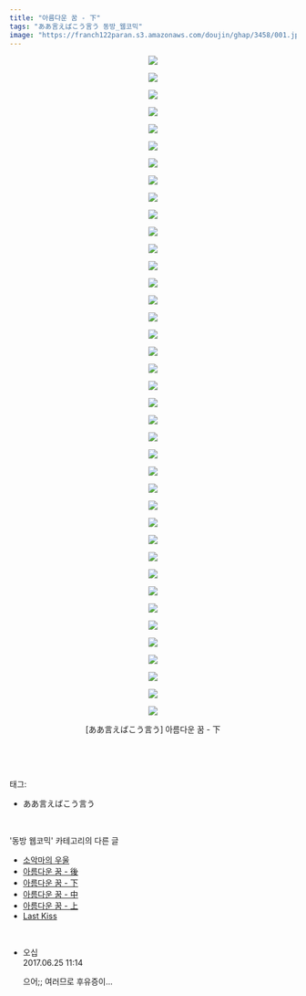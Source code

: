 ```yaml
---
title: "아름다운 꿈 - 下"
tags: "ああ言えばこう言う 동방_웹코믹"
image: "https://franch122paran.s3.amazonaws.com/doujin/ghap/3458/001.jpg"
---
```

<div class="article">
<p style="text-align: center; clear: none; float: none;"><img src="{{ site.imgserver7 }}/ghap/3458/001.jpg"/></p>
<p style="text-align: center; clear: none; float: none;"><img src="{{ site.imgserver7 }}/ghap/3458/002.jpg"/></p>
<p style="text-align: center; clear: none; float: none;"><img src="{{ site.imgserver7 }}/ghap/3458/003.jpg"/></p>
<p style="text-align: center; clear: none; float: none;"><img src="{{ site.imgserver7 }}/ghap/3458/004.jpg"/></p>
<p style="text-align: center; clear: none; float: none;"><img src="{{ site.imgserver7 }}/ghap/3458/005.jpg"/></p>
<p style="text-align: center; clear: none; float: none;"><img src="{{ site.imgserver7 }}/ghap/3458/006.jpg"/></p>
<p style="text-align: center; clear: none; float: none;"><img src="{{ site.imgserver7 }}/ghap/3458/007.jpg"/></p>
<p style="text-align: center; clear: none; float: none;"><img src="{{ site.imgserver7 }}/ghap/3458/008.jpg"/></p>
<p style="text-align: center; clear: none; float: none;"><img src="{{ site.imgserver7 }}/ghap/3458/009.jpg"/></p>
<p style="text-align: center; clear: none; float: none;"><img src="{{ site.imgserver7 }}/ghap/3458/010.jpg"/></p>
<p style="text-align: center; clear: none; float: none;"><img src="{{ site.imgserver7 }}/ghap/3458/011.jpg"/></p>
<p style="text-align: center; clear: none; float: none;"><img src="{{ site.imgserver7 }}/ghap/3458/012.jpg"/></p>
<p style="text-align: center; clear: none; float: none;"><img src="{{ site.imgserver7 }}/ghap/3458/013.jpg"/></p>
<p style="text-align: center; clear: none; float: none;"><img src="{{ site.imgserver7 }}/ghap/3458/014.jpg"/></p>
<p style="text-align: center; clear: none; float: none;"><img src="{{ site.imgserver7 }}/ghap/3458/015.jpg"/></p>
<p style="text-align: center; clear: none; float: none;"><img src="{{ site.imgserver7 }}/ghap/3458/016.jpg"/></p>
<p style="text-align: center; clear: none; float: none;"><img src="{{ site.imgserver7 }}/ghap/3458/017.jpg"/></p>
<p style="text-align: center; clear: none; float: none;"><img src="{{ site.imgserver7 }}/ghap/3458/018.jpg"/></p>
<p style="text-align: center; clear: none; float: none;"><img src="{{ site.imgserver7 }}/ghap/3458/019.jpg"/></p>
<p style="text-align: center; clear: none; float: none;"><img src="{{ site.imgserver7 }}/ghap/3458/020.jpg"/></p>
<p style="text-align: center; clear: none; float: none;"><img src="{{ site.imgserver7 }}/ghap/3458/021.jpg"/></p>
<p style="text-align: center; clear: none; float: none;"><img src="{{ site.imgserver7 }}/ghap/3458/022.jpg"/></p>
<p style="text-align: center; clear: none; float: none;"><img src="{{ site.imgserver7 }}/ghap/3458/023.jpg"/></p>
<p style="text-align: center; clear: none; float: none;"><img src="{{ site.imgserver7 }}/ghap/3458/024.jpg"/></p>
<p style="text-align: center; clear: none; float: none;"><img src="{{ site.imgserver7 }}/ghap/3458/025.jpg"/></p>
<p style="text-align: center; clear: none; float: none;"><img src="{{ site.imgserver7 }}/ghap/3458/026.jpg"/></p>
<p style="text-align: center; clear: none; float: none;"><img src="{{ site.imgserver7 }}/ghap/3458/027.jpg"/></p>
<p style="text-align: center; clear: none; float: none;"><img src="{{ site.imgserver7 }}/ghap/3458/028.jpg"/></p>
<p style="text-align: center; clear: none; float: none;"><img src="{{ site.imgserver7 }}/ghap/3458/029.jpg"/></p>
<p style="text-align: center; clear: none; float: none;"><img src="{{ site.imgserver7 }}/ghap/3458/030.jpg"/></p>
<p style="text-align: center; clear: none; float: none;"><img src="{{ site.imgserver7 }}/ghap/3458/031.jpg"/></p>
<p style="text-align: center; clear: none; float: none;"><img src="{{ site.imgserver7 }}/ghap/3458/032.jpg"/></p>
<p style="text-align: center; clear: none; float: none;"><img src="{{ site.imgserver7 }}/ghap/3458/033.jpg"/></p>
<p style="text-align: center; clear: none; float: none;"><img src="{{ site.imgserver7 }}/ghap/3458/034.jpg"/></p>
<p style="text-align: center; clear: none; float: none;"><img src="{{ site.imgserver7 }}/ghap/3458/035.jpg"/></p>
<p style="text-align: center; clear: none; float: none;"><img src="{{ site.imgserver7 }}/ghap/3458/036.jpg"/></p>
<p style="text-align: center; clear: none; float: none;"><img src="{{ site.imgserver7 }}/ghap/3458/037.jpg"/></p>
<p style="text-align: center; clear: none; float: none;"><img src="{{ site.imgserver7 }}/ghap/3458/038.jpg"/></p>
<p style="text-align: center; clear: none; float: none;"><img src="{{ site.imgserver7 }}/ghap/3458/039.jpg"/></p>
<p style="text-align: center; clear: none; float: none;">[ああ言えばこう言う] 아름다운 꿈 - 下</p>
<p><br/></p>
</div><br/>
<div class="tagTrail">
<p>태그: </p>
<ul>
<li>ああ言えばこう言う</li>
</ul>
</div><br/>
<div class="another">
<p>'동방 웹코믹' 카테고리의 다른 글</p>
<ul>
<li><a href="/ghap_3460">소악마의 우울</a></li>
<li><a href="/ghap_3459">아름다운 꿈 - 後</a></li>
<li><a href="/ghap_3458">아름다운 꿈 - 下</a></li>
<li><a href="/ghap_3457">아름다운 꿈 - 中</a></li>
<li><a href="/ghap_3456">아름다운 꿈 - 上</a></li>
<li><a href="/ghap_3447">Last Kiss</a></li>
</ul>
</div><br/>
<div class="cb_module cb_fluid">
<div class="cb_wrt cb_profile">
<div class="comment">
<ul>
<li class="cb_thumb_off" id="comment15022033">
<div class="cb_comment_area">
<div class="cb_info_area">
<div class="cb_section">
<span class="cb_nick_name">오십</span>
</div>
<div class="cb_section">
<span class="cb_date">2017.06.25 11:14 </span>
</div>
</div>
<div class="cb_dsc_comment">
<p class="cb_dsc">
											으어;; 여러므로 후유증이...
										</p>
</div>
</div></li>
</ul>
</div>
</div><!-- commentList close -->
</div><br/>
